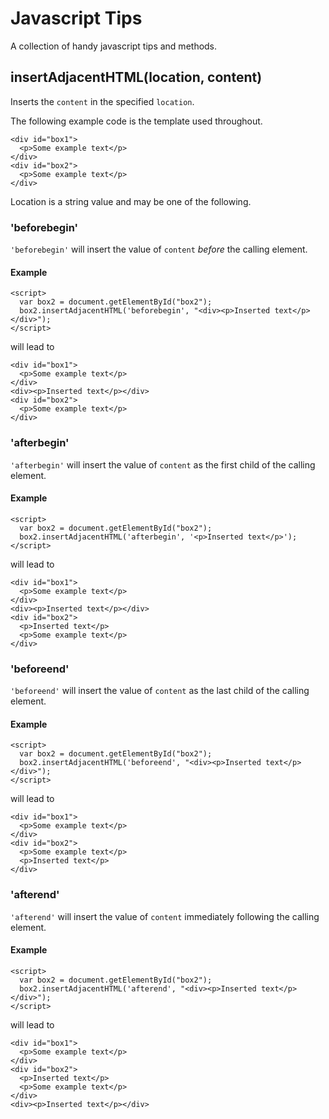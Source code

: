 Javascript Tips
===============

A collection of handy javascript tips and methods.

insertAdjacentHTML(location, content)
-------------------------------------

Inserts the `content` in the specified `location`.

The following example code is the template used throughout.

    <div id="box1">
      <p>Some example text</p>
    </div>
    <div id="box2">
      <p>Some example text</p>
    </div>

Location is a string value and may be one of the following.

### 'beforebegin' ###

`'beforebegin'` will insert the value of `content` *before* the calling element.

#### Example ####

    <script>
      var box2 = document.getElementById("box2");
      box2.insertAdjacentHTML('beforebegin', "<div><p>Inserted text</p></div>");
    </script>

will lead to

    <div id="box1">
      <p>Some example text</p>
    </div>
    <div><p>Inserted text</p></div>
    <div id="box2">
      <p>Some example text</p>
    </div>

### 'afterbegin' ###

`'afterbegin'` will insert the value of `content` as the first child of the calling element.

#### Example ####

    <script>
      var box2 = document.getElementById("box2");
      box2.insertAdjacentHTML('afterbegin', '<p>Inserted text</p>');
    </script>

will lead to

    <div id="box1">
      <p>Some example text</p>
    </div>
    <div><p>Inserted text</p></div>
    <div id="box2">
      <p>Inserted text</p>
      <p>Some example text</p>
    </div>

### 'beforeend' ###

`'beforeend'` will insert the value of `content` as the last child of the calling element.

#### Example ####

    <script>
      var box2 = document.getElementById("box2");
      box2.insertAdjacentHTML('beforeend', "<div><p>Inserted text</p></div>");
    </script>

will lead to

    <div id="box1">
      <p>Some example text</p>
    </div>
    <div id="box2">
      <p>Some example text</p>
      <p>Inserted text</p>
    </div>

### 'afterend' ###

`'afterend'` will insert the value of `content` immediately following the calling element.

#### Example ####

    <script>
      var box2 = document.getElementById("box2");
      box2.insertAdjacentHTML('afterend', "<div><p>Inserted text</p></div>");
    </script>

will lead to

    <div id="box1">
      <p>Some example text</p>
    </div>
    <div id="box2">
      <p>Inserted text</p>
      <p>Some example text</p>
    </div>
    <div><p>Inserted text</p></div>
